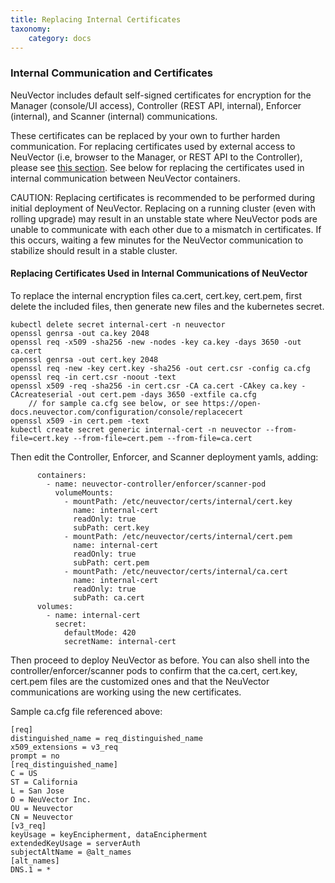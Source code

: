 ```yaml
---
title: Replacing Internal Certificates
taxonomy:
    category: docs
---
```


### Internal Communication and Certificates
NeuVector includes default self-signed certificates for encryption for the Manager (console/UI access), Controller (REST API, internal), Enforcer (internal), and Scanner (internal) communications.

These certificates can be replaced by your own to further harden communication. For replacing certificates used by external access to NeuVector (i.e, browser to the Manager, or REST API to the Controller), please see [this section](/configuration/console/replacecert/). See below for replacing the certificates used in internal communication between NeuVector containers.

CAUTION: Replacing certificates is recommended to be performed during initial deployment of NeuVector. Replacing on a running cluster (even with rolling upgrade) may result in an unstable state where NeuVector pods are unable to communicate with each other due to a mismatch in certificates. If this occurs, waiting a few minutes for the NeuVector communication to stabilize should result in a stable cluster.

#### Replacing Certificates Used in Internal Communications of NeuVector
To replace the internal encryption files ca.cert, cert.key, cert.pem, first delete the included files, then generate new files and the kubernetes secret.

```
kubectl delete secret internal-cert -n neuvector
openssl genrsa -out ca.key 2048
openssl req -x509 -sha256 -new -nodes -key ca.key -days 3650 -out ca.cert
openssl genrsa -out cert.key 2048
openssl req -new -key cert.key -sha256 -out cert.csr -config ca.cfg
openssl req -in cert.csr -noout -text
openssl x509 -req -sha256 -in cert.csr -CA ca.cert -CAkey ca.key -CAcreateserial -out cert.pem -days 3650 -extfile ca.cfg
    // for sample ca.cfg see below, or see https://open-docs.neuvector.com/configuration/console/replacecert
openssl x509 -in cert.pem -text
kubectl create secret generic internal-cert -n neuvector --from-file=cert.key --from-file=cert.pem --from-file=ca.cert
```

Then edit the Controller, Enforcer, and Scanner deployment yamls, adding:

```
      containers:
        - name: neuvector-controller/enforcer/scanner-pod
          volumeMounts:
            - mountPath: /etc/neuvector/certs/internal/cert.key
              name: internal-cert
              readOnly: true
              subPath: cert.key
            - mountPath: /etc/neuvector/certs/internal/cert.pem
              name: internal-cert
              readOnly: true
              subPath: cert.pem
            - mountPath: /etc/neuvector/certs/internal/ca.cert
              name: internal-cert
              readOnly: true
              subPath: ca.cert
      volumes:
        - name: internal-cert
          secret:
            defaultMode: 420
            secretName: internal-cert
```
Then proceed to deploy NeuVector as before. You can also shell into the controller/enforcer/scanner pods to confirm that the ca.cert, cert.key, cert.pem files are the customized ones and that the NeuVector communications are working using the new certificates.

Sample ca.cfg file referenced above:
```
[req]
distinguished_name = req_distinguished_name
x509_extensions = v3_req
prompt = no
[req_distinguished_name]
C = US
ST = California
L = San Jose
O = NeuVector Inc.
OU = Neuvector
CN = Neuvector
[v3_req]
keyUsage = keyEncipherment, dataEncipherment
extendedKeyUsage = serverAuth
subjectAltName = @alt_names
[alt_names]
DNS.1 = *
```